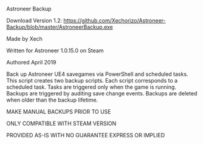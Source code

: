 Astroneer Backup

Download Version 1.2: https://github.com/Xechorizo/Astroneer-Backup/blob/master/AstroneerBackup.exe

Made by Xech

Written for Astroneer 1.0.15.0 on Steam

Authored April 2019

Back up Astroneer UE4 savegames via PowerShell and scheduled tasks.
This script creates two backup scripts.
Each script corresponds to a scheduled task.
Tasks are triggered only when the game is running.
Backups are triggered by auditing save change events.
Backups are deleted when older than the backup lifetime.

MAKE MANUAL BACKUPS PRIOR TO USE

ONLY COMPATIBLE WITH STEAM VERSION

PROVIDED AS-IS WITH NO GUARANTEE EXPRESS OR IMPLIED
